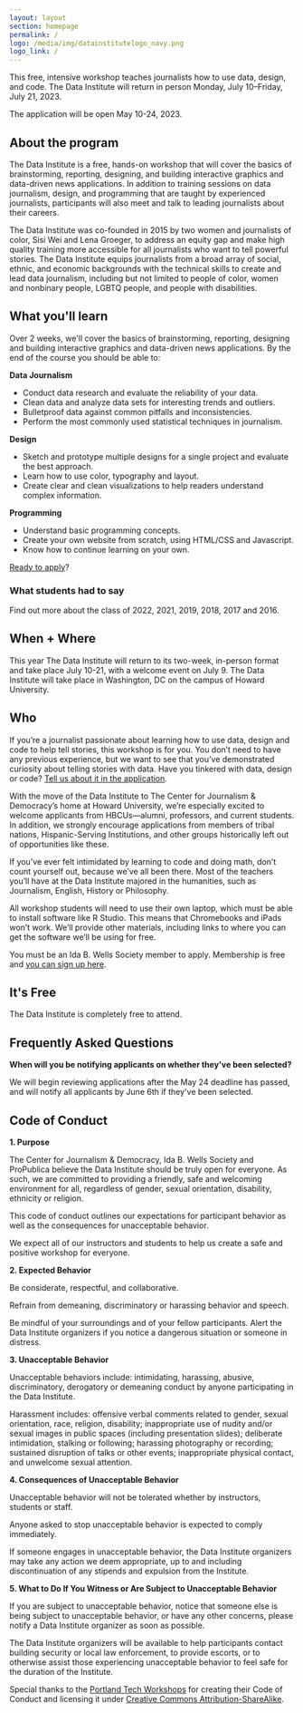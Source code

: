 ```yaml
---
layout: layout
section: homepage
permalink: /
logo: /media/img/datainstitutelogo_navy.png
logo_link: /
---
```


<div class="page-intro">
    <p class="big-type">This free, intensive workshop teaches journalists how to&nbsp;use data, design, and code. The Data Institute will return in person Monday, July 10–Friday, July 21, 2023.</p>
    <p class="big-type">The application will be open May 10-24, 2023.</p>
</div>


<span id="what"></span>

## About the program

The Data Institute is a free, hands-on workshop that will cover the basics of brainstorming, reporting, designing, and building interactive graphics and data-driven news applications. In addition to training sessions on data journalism, design, and programming that are taught by experienced journalists, participants will also meet and talk to leading journalists about their careers.

The Data Institute was co-founded in 2015 by two women and journalists of color, Sisi Wei and Lena Groeger, to address an equity gap and make high quality training more accessible for all journalists who want to tell powerful stories. The Data Institute equips journalists from a broad array of social, ethnic, and economic backgrounds with the technical skills to create and lead data journalism, including but not limited to people of color, women and nonbinary people, LGBTQ people, and people with disabilities.


## What you'll learn

Over 2 weeks, we'll cover the basics of brainstorming, reporting, designing and building interactive graphics and data-driven news applications. By the end of the course you should be able to:

**Data Journalism**

* Conduct data research and evaluate the reliability of your data.
* Clean data and analyze data sets for interesting trends and outliers.
* Bulletproof data against common pitfalls and inconsistencies.
* Perform the most commonly used statistical techniques in journalism.

**Design**

* Sketch and prototype multiple designs for a single project and evaluate the best approach.
* Learn how to use color, typography and layout.
* Create clear and clean visualizations to help readers understand complex information.

**Programming**

* Understand basic programming concepts.
* Create your own website from scratch, using HTML/CSS and Javascript.
* Know how to continue learning on your own.

[Ready to apply](https://airtable.com/shrC5s1Jzf9tqZd4t)?

### What students had to say

Find out more about the class of 2022, 2021, 2019, 2018, 2017 and 2016.


<span id="when-where"></span>

## When + Where

This year The Data Institute will return to its two-week, in-person format and take place July 10-21, with a welcome event on July 9. The Data Institute will take place in Washington, DC on the campus of Howard University.


<span id="who"></span>

## Who

If you’re a journalist passionate about learning how to use data, design and code to help tell stories, this workshop is for you. You don’t need to have any previous experience, but we want to see that you’ve demonstrated curiosity about telling stories with data. Have you tinkered with data, design or code? [Tell us about it in the application](https://airtable.com/shrC5s1Jzf9tqZd4t).

With the move of the Data Institute to The Center for Journalism & Democracy’s home at Howard University, we’re especially excited to welcome applicants from HBCUs—alumni, professors, and current students. In addition, we strongly encourage applications from members of tribal nations, Hispanic-Serving Institutions, and other groups historically left out of opportunities like these. 

If you’ve ever felt intimidated by learning to code and doing math, don’t count yourself out, because we’ve all been there. Most of the teachers you’ll have at the Data Institute majored in the humanities, such as Journalism, English, History or Philosophy.

All workshop students will need to use their own laptop, which must be able to install software like R Studio. This means that Chromebooks and iPads won’t work. We’ll provide other materials, including links to where you can get the software we’ll be using for free.

You must be an Ida B. Wells Society member to apply. Membership is free and [you can sign up here](mailto:https://idabwellssociety.org/membership-account/membership-levels/).


<!--
<span id="more"></span>

## More information

We'll update this site with more details and the application on May 10. You can learn more about earlier Data Institutes [on our prior site](https://projects.propublica.org/graphics/ida-propublica-data-institute).-->


<span id="free"></span>
## It's Free
The Data Institute is completely free to attend. 


<span id="faq"></span>
## Frequently Asked Questions

**When will you be notifying applicants on whether they've been selected?**

We will begin reviewing applications after the May 24 deadline has passed, and will notify all applicants by June 6th if they've been selected.

<span id="conduct"></span>
## Code of Conduct

**1. Purpose**

The Center for Journalism & Democracy, Ida B. Wells Society and ProPublica believe the Data Institute should be truly open for everyone. As such, we are committed to providing a friendly, safe and welcoming environment for all, regardless of gender, sexual orientation, disability, ethnicity or religion.

This code of conduct outlines our expectations for participant behavior as well as the consequences for unacceptable behavior.

We expect all of our instructors and students to help us create a safe and positive workshop for everyone.

**2. Expected Behavior**

Be considerate, respectful, and collaborative.

Refrain from demeaning, discriminatory or harassing behavior and speech.

Be mindful of your surroundings and of your fellow participants. Alert the Data Institute organizers if you notice a dangerous situation or someone in distress.

**3. Unacceptable Behavior**

Unacceptable behaviors include: intimidating, harassing, abusive, discriminatory, derogatory or demeaning conduct by anyone participating in the Data Institute.

Harassment includes: offensive verbal comments related to gender, sexual orientation, race, religion, disability; inappropriate use of nudity and/or sexual images in public spaces (including presentation slides); deliberate intimidation, stalking or following; harassing photography or recording; sustained disruption of talks or other events; inappropriate physical contact, and unwelcome sexual attention.

**4. Consequences of Unacceptable Behavior**

Unacceptable behavior will not be tolerated whether by instructors, students or staff.

Anyone asked to stop unacceptable behavior is expected to comply immediately.

If someone engages in unacceptable behavior, the Data Institute organizers may take any action we deem appropriate, up to and including discontinuation of any stipends and expulsion from the Institute.

**5. What to Do If You Witness or Are Subject to Unacceptable Behavior**

If you are subject to unacceptable behavior, notice that someone else is being subject to unacceptable behavior, or have any other concerns, please notify a Data Institute organizer as soon as possible.

The Data Institute organizers will be available to help participants contact building security or local law enforcement, to provide escorts, or to otherwise assist those experiencing unacceptable behavior to feel safe for the duration of the Institute.

Special thanks to the [Portland Tech Workshops](http://pdxtechworkshops.org/code-of-conduct/) for creating their Code of Conduct and licensing it under [Creative Commons Attribution-ShareAlike](http://creativecommons.org/licenses/by-sa/3.0/).


